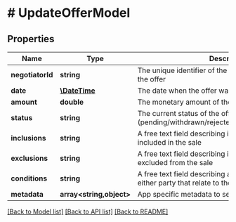 # # UpdateOfferModel

## Properties

Name | Type | Description | Notes
------------ | ------------- | ------------- | -------------
**negotiatorId** | **string** | The unique identifier of the negotiator associated to the offer | [optional]
**date** | [**\DateTime**](\DateTime.md) | The date when the offer was made | [optional]
**amount** | **double** | The monetary amount of the offer | [optional]
**status** | **string** | The current status of the offer (pending/withdrawn/rejected/accepted/noteOfInterest) | [optional]
**inclusions** | **string** | A free text field describing items that should be included in the sale | [optional]
**exclusions** | **string** | A free text field describing items that are explicitly excluded from the sale | [optional]
**conditions** | **string** | A free text field describing any other conditions set by either party that relate to the sale | [optional]
**metadata** | **array<string,object>** | App specific metadata to set against the offer | [optional]

[[Back to Model list]](../../README.md#models) [[Back to API list]](../../README.md#endpoints) [[Back to README]](../../README.md)
